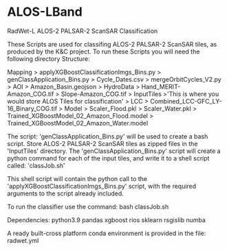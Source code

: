 # ALOS-LBand
RadWet-L ALOS-2 PALSAR-2 ScanSAR Classification 

These Scripts are used for classifing ALOS-2 PALSAR-2 ScanSAR tiles, as produced by the K&C project. To run these Scripts you will need the following directory Structure:

Mapping
	> applyXGBoostClassificationImgs_Bins.py
	> genClassApplication_Bins.py
	> Cycle_Dates.csv
	> mergeOrbitCycles_V2.py
	> AOI
		> Amazon_Basin.geojson
	> HydroData
		> Hand_MERIT-Amazon_COG.tif
		> Slope-Amazon_COG.tif
	> InputTiles 
		>'This is where you would store ALOS Tiles for classification'
	> LCC
		> Combined_LCC-GFC_LY-16_Binary_COG.tif
	> Model
		> Scaler_Flood.pkl
		> Scaler_Water.pkl
		> Trained_XGBoostModel_02_Amazon_Flood.model
		> Trained_XGBoostModel_02_Amazon_Water.model
		
The script: 'genClassApplication_Bins.py' will be used to create a bash script. Store ALOS-2 PALSAR-2 ScanSAR tiles as zipped files in the 'InputTiles' directory. The 'genClassApplication_Bins.py' script will create a python command for each of the input tiles, and write it to a shell script called: 'classJob.sh'

This shell script will contain the python call to the 'applyXGBoostClassificationImgs_Bins.py' script, with the required arguments to the script already included.

To run the classifier use the command: bash classJob.sh

Dependencies:
python3.9
pandas
xgboost
rios
sklearn
rsgislib
numba

A ready built-cross platform conda environment is provided in the file: radwet.yml








